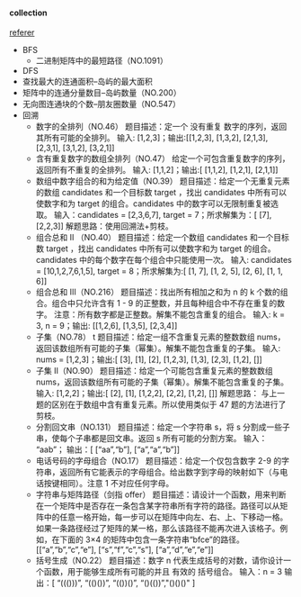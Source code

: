 #### collection

[referer](https://blog.csdn.net/qq_42820853/article/details/108150037)

- BFS
  - 二进制矩阵中的最短路径（NO.1091）
- DFS
- 查找最大的连通面积–岛屿的最大面积
- 矩阵中的连通分量数目–岛屿数量（NO.200）
- 无向图连通块的个数–朋友圈数量（NO.547）
- 回溯
  - 数字的全排列（NO.46）
    题目描述：定一个 没有重复 数字的序列，返回其所有可能的全排列。
    输入: [1,2,3]；输出:[[1,2,3], [1,3,2], [2,1,3], [2,3,1], [3,1,2], [3,2,1]]
  - 含有重复数字的数组全排列（NO.47）
    给定一个可包含重复数字的序列，返回所有不重复的全排列。
    输入: [1,1,2]；输出:[ [1,1,2], [1,2,1], [2,1,1]]
  - 数组中数字组合的和为给定值（NO.39）
    题目描述：给定一个无重复元素的数组 candidates 和一个目标数 target ，找出 candidates 中所有可以使数字和为 target 的组合。candidates 中的数字可以无限制重复被选取。
    输入：candidates = [2,3,6,7], target = 7；所求解集为：[ [7], [2,2,3]]
    解题思路：使用回溯法+剪枝。
  - 组合总和 II （NO.40）
    题目描述：给定一个数组 candidates 和一个目标数 target ，找出 candidates 中所有可以使数字和为 target 的组合。candidates 中的每个数字在每个组合中只能使用一次。
    输入: candidates = [10,1,2,7,6,1,5], target = 8；所求解集为:[ [1, 7], [1, 2, 5], [2, 6], [1, 1, 6]]
  - 组合总和 III（NO.216）
    题目描述：找出所有相加之和为 n 的 k 个数的组合。组合中只允许含有 1 - 9 的正整数，并且每种组合中不存在重复的数字。
    注意：所有数字都是正整数。解集不能包含重复的组合。
    输入: k = 3, n = 9；输出: [[1,2,6], [1,3,5], [2,3,4]]
  - 子集（NO.78）
    t 题目描述：给定一组不含重复元素的整数数组 nums，返回该数组所有可能的子集（幂集）。解集不能包含重复的子集。
    输入: nums = [1,2,3]；输出:[ [3], [1], [2], [1,2,3], [1,3], [2,3], [1,2], []]
  - 子集 II（NO.90）
    题目描述：给定一个可能包含重复元素的整数数组 nums，返回该数组所有可能的子集（幂集）。解集不能包含重复的子集。
    输入: [1,2,2]；输出:[ [2], [1], [1,2,2], [2,2], [1,2], []]
    解题思路： 与上一题的区别在于数组中含有重复元素。所以使用类似于 47 题的方法进行了剪枝。
  - 分割回文串（NO.131）
    题目描述：给定一个字符串 s，将 s 分割成一些子串，使每个子串都是回文串。返回 s 所有可能的分割方案。
    输入： “aab”； 输出：[ [“aa”,“b”], [“a”,“a”,“b”]]
  - 电话号码的字母组合（NO.17）
    题目描述：给定一个仅包含数字 2-9 的字符串，返回所有它能表示的字母组合。给出数字到字母的映射如下（与电话按键相同）。注意 1 不对应任何字母。
  - 字符串与矩阵路径（剑指 offer）
    题目描述：请设计一个函数，用来判断在一个矩阵中是否存在一条包含某字符串所有字符的路径。路径可以从矩阵中的任意一格开始，每一步可以在矩阵中向左、右、上、下移动一格。如果一条路径经过了矩阵的某一格，那么该路径不能再次进入该格子。例如，在下面的 3×4 的矩阵中包含一条字符串“bfce”的路径。
    [[“a”,“b”,“c”,“e”],
[“s”,“f”,“c”,“s”],
[“a”,“d”,“e”,“e”]]
  - 括号生成（NO.22）
    题目描述：数字 n 代表生成括号的对数，请你设计一个函数，用于能够生成所有可能的并且 有效的 括号组合。
    输入：n = 3 输出：[ “((()))”, “(()())”, “(())()”, “()(())”,"()()()" ]
